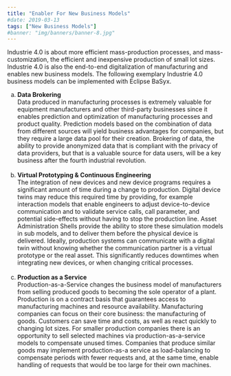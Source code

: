 ```yaml
---
title: "Enabler For New Business Models"
#date: 2019-03-13
tags: ["New Business Models"]
#banner: "img/banners/banner-8.jpg"
---
```

<p class="lead">
Industrie 4.0 is about more efficient mass-production processes, and mass-customization, the efficient and inexpensive production of small lot sizes. Industrie 4.0 is also the end-to-end digitalization of manufacturing and enables new business models. The following exemplary Industrie 4.0 business models can be implemented with Eclipse BaSyx.
<ol type="a" class="lead">
	<li><b>Data Brokering</b></br>Data produced in manufacturing processes is extremely valuable for equipment manufacturers and other third-party businesses since it enables prediction and optimization of manufacturing processes and product quality. Prediction models based on the combination of data from different sources will yield business advantages for companies, but they require a large data pool for their creation. Brokering of data, the ability to provide anonymized data that is compliant with the privacy of data providers, but that is a valuable source for data users, will be a key business after the fourth industrial revolution. </li></br>
	<li><b>Virtual Prototyping & Continuous Engineering</b></br>The integration of new devices and new device programs requires a significant amount of time during a change to production. Digital device twins may reduce this required time by providing, for example interaction models that enable engineers to adjust device-to-device communication and to validate service calls, call parameter, and potential side-effects without having to stop the production line. Asset Administration Shells provide the ability to store these simulation models in sub models, and to deliver them before the physical device is delivered. Ideally, production systems can communicate with a digital twin without knowing whether the communication partner is a virtual prototype or the real asset. This significantly reduces downtimes when integrating new devices, or when changing critical processes.</li></br>
	<li><b>Production as a Service</b></br>Production-as-a-Service changes the business model of manufacturers from selling produced goods to becoming the sole operator of a plant. Production is on a contract basis that guarantees access to manufacturing machines and resource availability. Manufacturing companies can focus on their core business: the manufacturing of goods. Customers can save time and costs, as well as react quickly to changing lot sizes. For smaller production companies there is an opportunity to sell selected machines via production-as-a-service models to compensate unused times. Companies that produce similar goods may implement production-as-a service as load-balancing to compensate periods with fewer requests and, at the same time, enable handling of requests that would be too large for their own machines. </li>
</ol>
<p/>
<!--
<p style="text-align:center;">
 <a href="/basyx/use case/images/ConnectingITandDevices.jpg">
   <img src="/basyx/use case/images/ConnectingITandDevices.jpg" width="90%" alt=""/>
 </a>
</p>
-->